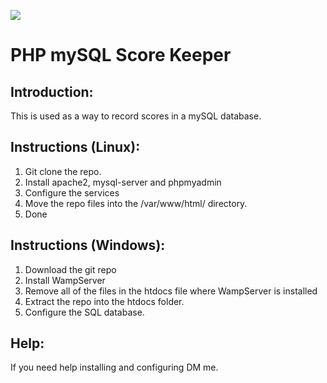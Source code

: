 <a href="https://lawrencetech.online"><img src="https://img.shields.io/badge/docs-latest-brightgreen.svg?style=flat"></a>

# PHP mySQL Score Keeper

## Introduction:
This is used as a way to record scores in a mySQL database.

## Instructions (Linux):
1. Git clone the repo.
2. Install apache2, mysql-server and phpmyadmin
3. Configure the services
4. Move the repo files into the /var/www/html/ directory. 
5. Done

## Instructions (Windows):
1. Download the git repo
2. Install WampServer
3. Remove all of the files in the htdocs file where WampServer is installed
4. Extract the repo into the htdocs folder.
5. Configure the SQL database. 

## Help:
If you need help installing and configuring DM me.
